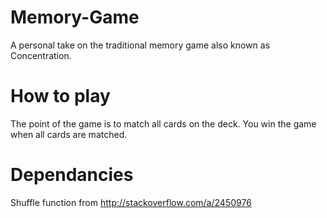# Memory-Game
A personal take on the traditional memory game also known as Concentration.

# How to play
The point of the game is to match all cards on the deck. You win the game when all cards are matched.

# Dependancies
Shuffle function from http://stackoverflow.com/a/2450976
